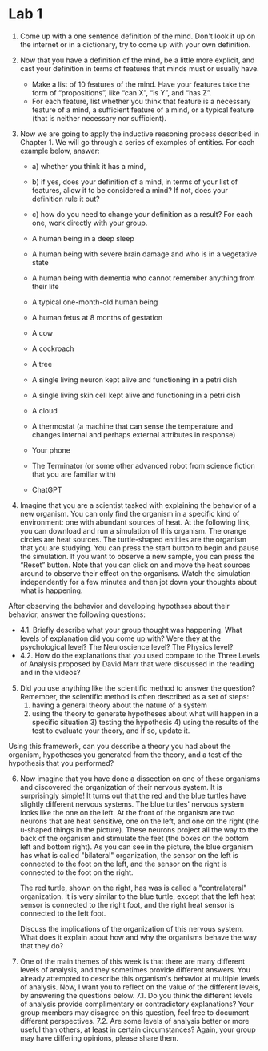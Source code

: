 # Lab 1


1. Come up with a one sentence definition of the mind. Don't look it up on the internet or in a dictionary, try to come up with your own definition.
  
2. Now that you have a definition of the mind, be a little more explicit, and cast your definition in terms of features that minds must or usually have.
   - Make a list of 10 features of the mind. Have your features take the form of “propositions”, like “can X”, “is Y”, and “has Z”.
   - For each feature, list whether you think that feature is a necessary feature of a mind, a sufficient feature of a mind, or a typical feature (that is neither necessary nor sufficient).
  
3. Now we are going to apply the inductive reasoning process described in Chapter 1. We will go through a series of examples of entities.
   For each example below, answer:
   - a) whether you think it has a mind,
   - b) if yes, does your definition of a mind, in terms of your list of features, allow it to be considered a mind? If not, does your definition rule it out?
   - c) how do you need to change your definition as a result? For each one, work directly with your group.
     
   - A human being in a deep sleep
   - A human being with severe brain damage and who is in a vegetative state
   - A human being with dementia who cannot remember anything from their life
   - A typical one-month-old human being
   - A human fetus at 8 months of gestation
   - A cow
   - A cockroach
   - A tree
   - A single living neuron kept alive and functioning in a petri dish
   - A single living skin cell kept alive and functioning in a petri dish
   - A cloud
   - A thermostat (a machine that can sense the temperature and changes internal and perhaps external attributes in response)
   - Your phone
   - The Terminator (or some other advanced robot from science fiction that you are familiar with)
   - ChatGPT
	
5. Imagine that you are a scientist tasked with explaining the behavior of a new organism.
   You can only find the organism in a specific kind of environment: one with abundant sources of heat.
   At the following link, you can download and run a simulation of this organism.
   The orange circles are heat sources. The turtle-shaped entities are the organism that you are studying.
   You can press the start button to begin and pause the simulation. If you want to observe a new sample, you can press the “Reset” button.
   Note that you can click on and move the heat sources around to observe their effect on the organisms.
   Watch the simulation independently for a few minutes and then jot down your thoughts about what is happening.

  After observing the behavior and developing hypothses about their behavior, answer the following questions:
  - 4.1.   Briefly describe what your group thought was happening. What levels of explanation did you come up with? 
          Were they at the psychological level? The Neuroscience level? The Physics level? 
  - 4.2.   How do the explanations that you used compare to the Three Levels of Analysis proposed by David Marr that were discussed in the reading and in the videos? 

5. Did you use anything like the scientific method to answer the question? Remember, the scientific method is often described as a set of steps:
   	1) having a general theory about the nature of a system
	2) using the theory to generate hypotheses about what will happen in a specific situation 
        3)  testing the hypothesis 
        4)  using the results of the test to evaluate your theory, and if so, update it. 
  
  Using this framework, can you describe a theory you had about the organism, hypotheses you generated from the theory, and a test of the hypothesis that you performed? 
 
6. Now imagine that you have done a dissection on one of these organisms and discovered the organization of their nervous system.
   It is surprisingly simple! It turns out that the red and the blue turtles have slightly different nervous systems.
   The blue turtles' nervous system looks like the one on the left. At the front of the organism are two neurons that are heat sensitive, one on the left,
   and one on the right (the u-shaped things in the picture). These neurons project all the way to the back of the organism and stimulate the feet
   (the boxes on the bottom left and bottom right). As you can see in the picture, the blue organism has what is called "bilateral" organization,
   the sensor on the left is connected to the foot on the left, and the sensor on the right is connected to the foot on the right.

   The red turtle, shown on the right, has was is called a "contralateral" organization.
   It is very similar to the blue turtle, except that the left heat sensor is connected to the right foot, and the right heat sensor is connected to the left foot.

   Discuss the implications of the organization of this nervous system. What does it explain about how and why the organisms behave the way that they do? 
 
7. One of the main themes of this week is that there are many different levels of analysis, and they sometimes provide different answers.
   You already attempted to describe this organism's behavior at multiple levels of analysis. Now, I want you to reflect on the value of the different levels, by answering the questions below.
   7.1. Do you think the different levels of analysis provide complimentary or contradictory explanations? Your group members may disagree on this question, feel free to document different perspectives.
   7.2. Are some levels of analysis better or more useful than others, at least in certain circumstances? Again, your group may have differing opinions, please share them. 
  
  
  
 
